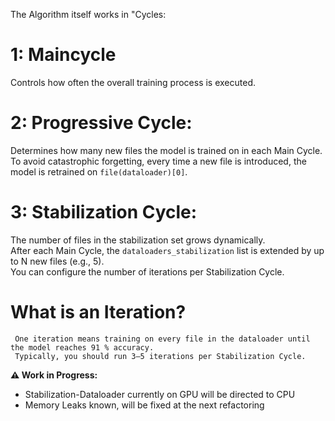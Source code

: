 The Algorithm itself works in "Cycles:

# 1: Maincycle
  Controls how often the overall training process is executed.

# 2: Progressive Cycle:
  Determines how many new files the model is trained on in each Main Cycle.  
  To avoid catastrophic forgetting, every time a new file is introduced, the model is retrained on `file(dataloader)[0]`.
  
# 3: Stabilization Cycle:
  The number of files in the stabilization set grows dynamically.  
  After each Main Cycle, the `dataloaders_stabilization` list is extended by up to N new files (e.g., 5).  
  You can configure the number of iterations per Stabilization Cycle.
  
   # What is an Iteration?
     One iteration means training on every file in the dataloader until the model reaches 91 % accuracy.  
     Typically, you should run 3–5 iterations per Stabilization Cycle.





**⚠️ Work in Progress:**  
- Stabilization-Dataloader currently on GPU will be directed to CPU
- Memory Leaks known, will be fixed at the next refactoring
